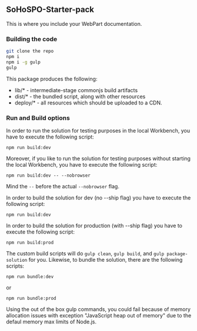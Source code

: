 ## SoHoSPO-Starter-pack

This is where you include your WebPart documentation.

### Building the code

```bash
git clone the repo
npm i
npm i -g gulp
gulp
```

This package produces the following:

* lib/* - intermediate-stage commonjs build artifacts
* dist/* - the bundled script, along with other resources
* deploy/* - all resources which should be uploaded to a CDN.

### Run and Build options

In order to run the solution for testing purposes in the local Workbench, you have to execute the following script:

```
npm run build:dev
```

Moreover, if you like to run the solution for testing purposes without starting the local Workbench, you have to execute the following script:

```
npm run build:dev -- --nobrowser
```

Mind the `--` before the actual `--nobrowser` flag.

In order to build the solution for dev (no --ship flag) you have to execute the following script:

```
npm run build:dev
```

In order to build the solution for production (with --ship flag) you have to execute the following script:

```
npm run build:prod
```

The custom build scripts will do `gulp clean`, `gulp build`, and `gulp package-solution` for you.
Likewise, to bundle the solution, there are the following scripts:

```
npm run bundle:dev
```

or

```
npm run bundle:prod
```

Using the out of the box gulp commands, you could fail because of memory allocation issues with exception "JavaScript heap out of memory" due to the defaul memory max limits of Node.js.
